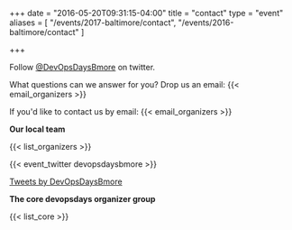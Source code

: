 +++
date = "2016-05-20T09:31:15-04:00"
title = "contact"
type = "event"
aliases = [
  "/events/2017-baltimore/contact",
  "/events/2016-baltimore/contact"
]

+++

Follow [@DevOpsDaysBmore](https://twitter.com/devopsdaysbmore) on twitter.

What questions can we answer for you?  Drop us an email: {{< email_organizers >}}


If you'd like to contact us by email: {{< email_organizers >}}

**Our local team**

{{< list_organizers >}}

{{< event_twitter devopsdaysbmore >}}

<div>
<a class="twitter-timeline" data-width="800" data-height="600" data-theme="light" href="https://twitter.com/devopsdaysbmore">Tweets by DevOpsDaysBmore</a> <script async src="//platform.twitter.com/widgets.js" charset="utf-8"></script>
</div>

**The core devopsdays organizer group**

{{< list_core >}}
